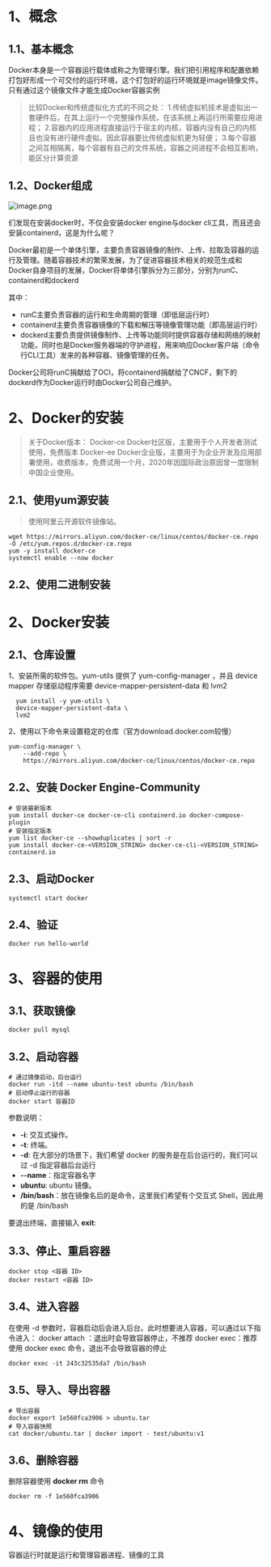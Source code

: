 # 1、概念
## 1.1、基本概念

Docker本身是一个容器运行载体或称之为管理引擎。我们把引用程序和配置依赖打包好形成一个可交付的运行环境，这个打包好的运行环境就是image镜像文件。只有通过这个镜像文件才能生成Docker容器实例

>比较Docker和传统虚拟化方式的不同之处：
 1.传统虚拟机技术是虚拟出一套硬件后，在其上运行一个完整操作系统，在该系统上再运行所需要应用进程；
 2.容器内的应用进程直接运行于宿主的内核，容器内没有自己的内核且也没有进行硬件虚拟。因此容器要比传统虚拟机更为轻便；
 3.每个容器之间互相隔离，每个容器有自己的文件系统，容器之间进程不会相互影响，能区分计算资源
 
## 1.2、Docker组成
![image.png](https://yancey-note-img.oss-cn-beijing.aliyuncs.com/20240515145403.png)

们发现在安装docker时，不仅会安装docker engine与docker cli工具，而且还会安装containerd，这是为什么呢？

Docker最初是一个单体引擎，主要负责容器镜像的制作、上传、拉取及容器的运行及管理。随着容器技术的繁荣发展，为了促进容器技术相关的规范生成和Docker自身项目的发展，Docker将单体引擎拆分为三部分，分别为runC、containerd和dockerd

其中：

- runC主要负责容器的运行和生命周期的管理（即低层运行时）
- containerd主要负责容器镜像的下载和解压等镜像管理功能（即高层运行时）
- dockerd主要负责提供镜像制作、上传等功能同时提供容器存储和网络的映射功能，同时也是Docker服务器端的守护进程，用来响应Docker客户端（命令行CLI工具）发来的各种容器、镜像管理的任务。

Docker公司将runC捐献给了OCI，将containerd捐献给了CNCF，剩下的dockerd作为Docker运行时由Docker公司自己维护。


# 2、Docker的安装

> 关于Docker版本：
> Docker-ce Docker社区版，主要用于个人开发者测试使用，免费版本
> Docker-ee Docker企业版，主要用于为企业开发及应用部署使用，收费版本，免费试用一个月，2020年因国际政治原因曾一度限制中国企业使用。

## 2.1、使用yum源安装

>使用阿里云开源软件镜像站。

``` shell
wget https://mirrors.aliyun.com/docker-ce/linux/centos/docker-ce.repo -O /etc/yum.repos.d/docker-ce.repo
yum -y install docker-ce
systemctl enable --now docker
```

## 2.2、使用二进制安装


# 2、Docker安装
## 2.1、仓库设置

1、安装所需的软件包。yum-utils 提供了 yum-config-manager ，并且 device mapper 存储驱动程序需要 device-mapper-persistent-data 和 lvm2

```shell
  yum install -y yum-utils \
  device-mapper-persistent-data \
  lvm2
```

2、使用以下命令来设置稳定的仓库（官方download.docker.com较慢）

```shell
yum-config-manager \  
    --add-repo \  
    https://mirrors.aliyun.com/docker-ce/linux/centos/docker-ce.repo
```

## 2.2、安装 Docker Engine-Community

```shell
# 安装最新版本
yum install docker-ce docker-ce-cli containerd.io docker-compose-plugin
# 安装指定版本
yum list docker-ce --showduplicates | sort -r
yum install docker-ce-<VERSION_STRING> docker-ce-cli-<VERSION_STRING> containerd.io
```

## 2.3、启动Docker

```shell
systemctl start docker
```

## 2.4、验证

```shell
docker run hello-world
```

# 3、容器的使用

## 3.1、获取镜像

```shell
docker pull mysql
```

## 3.2、启动容器

```shell
# 通过镜像启动，后台运行
docker run -itd --name ubuntu-test ubuntu /bin/bash
# 启动停止运行的容器
docker start 容器ID
```

参数说明：

- **-i**: 交互式操作。
- **-t**: 终端。
- **-d**: 在大部分的场景下，我们希望 docker 的服务是在后台运行的，我们可以过 -d 指定容器后台运行
- **--name**：指定容器名字
- **ubuntu**: ubuntu 镜像。
- **/bin/bash**：放在镜像名后的是命令，这里我们希望有个交互式 Shell，因此用的是 /bin/bash

要退出终端，直接输入 **exit**:

## 3.3、停止、重启容器

```shell
docker stop <容器 ID>
docker restart <容器 ID>
```

## 3.4、进入容器

在使用 -d 参数时，容器启动后会进入后台。此时想要进入容器，可以通过以下指令进入：
docker attach ：退出时会导致容器停止，不推荐
docker exec：推荐使用 docker exec 命令，退出不会导致容器的停止

```shell
docker exec -it 243c32535da7 /bin/bash
```

## 3.5、导入、导出容器

```shell
# 导出容器
docker export 1e560fca3906 > ubuntu.tar
# 导入容器快照
cat docker/ubuntu.tar | docker import - test/ubuntu:v1
```

## 3.6、删除容器

删除容器使用 **docker rm** 命令

```shell
docker rm -f 1e560fca3906
```

# 4、镜像的使用


容器运行时就是运行和管理容器进程、镜像的工具















